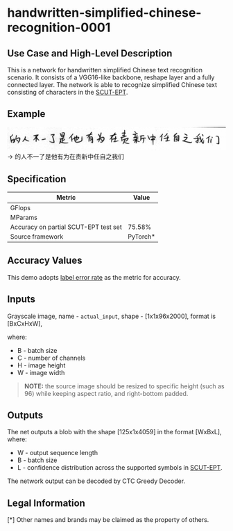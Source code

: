 # handwritten-simplified-chinese-recognition-0001

## Use Case and High-Level Description

This is a network for handwritten simplified Chinese text recognition scenario. It consists of a VGG16-like backbone,
reshape layer and a fully connected layer.
The network is able to recognize simplified Chinese text consisting of characters in the [SCUT-EPT](https://github.com/HCIILAB/SCUT-EPT_Dataset_Release).

## Example

![](./test.png) -> 的人不一了是他有为在责新中任自之我们

## Specification

| Metric                                         | Value              |
|------------------------------------------------|--------------------|
| GFlops                                         |                    |
| MParams                                        |                    |
| Accuracy on partial SCUT-EPT test set          |   75.58%           |
| Source framework                               | PyTorch\*          |


## Accuracy Values

This demo adopts [label error rate](https://dl.acm.org/doi/abs/10.1145/1143844.1143891) as the metric for accuracy.

## Inputs

Grayscale image, name - `actual_input`, shape - [1x1x96x2000], format is [BxCxHxW],

where:
  - B - batch size
  - C - number of channels
  - H - image height
  - W - image width

> **NOTE:**  the source image should be resized to specific height (such as 96) while keeping aspect ratio, and right-bottom padded.

## Outputs

The net outputs a blob with the shape [125x1x4059] in the format [WxBxL], where:
  - W - output sequence length
  - B - batch size
  - L - confidence distribution across the supported symbols in [SCUT-EPT](https://github.com/HCIILAB/SCUT-EPT_Dataset_Release).

The network output can be decoded by CTC Greedy Decoder.

## Legal Information
[*] Other names and brands may be claimed as the property of others.
